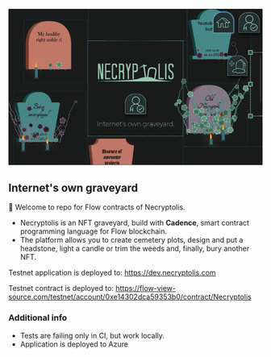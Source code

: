 <p align="center">
    <a href="https://dev.necryptolis.com/">
        <img src="necryptolis.png" />
    </a>
</p>

## Internet's own graveyard

👋 Welcome to repo for Flow contracts of Necryptolis.

- Necryptolis is an NFT graveyard, build with **Cadence**, smart contract programming language for Flow blockchain.
- The platform allows you to create cemetery plots, design and put a headstone, light a candle or trim the weeds and, finally, bury another NFT.

Testnet application is deployed to: https://dev.necryptolis.com

Testnet contract is deployed to: https://flow-view-source.com/testnet/account/0xe14302dca59353b0/contract/Necryptolis

### Additional info

- Tests are failing only in CI, but work locally.
- Application is deployed to Azure
